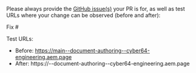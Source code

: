 Please always provide the [GitHub issue(s)](../issues) your PR is for, as well as test URLs where your change can be observed (before and after):

Fix #<gh-issue-id>

Test URLs:
- Before: https://main--document-authoring--cyber64-engineering.aem.page
- After: https://<branch>--document-authoring--cyber64-engineering.aem.page

